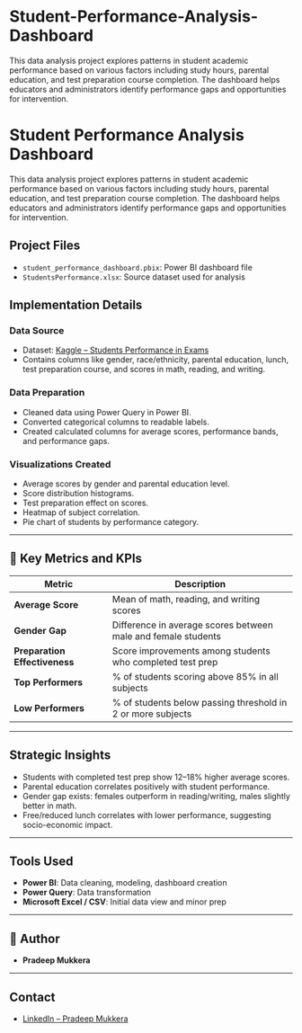 # Student-Performance-Analysis-Dashboard
This data analysis project explores patterns in student academic performance based on various factors including study hours, parental education, and test preparation course completion. The dashboard helps educators and administrators identify performance gaps and opportunities for intervention.
#  Student Performance Analysis Dashboard

This data analysis project explores patterns in student academic performance based on various factors including study hours, parental education, and test preparation course completion. The dashboard helps educators and administrators identify performance gaps and opportunities for intervention.

##  Project Files

- `student_performance_dashboard.pbix`: Power BI dashboard file
- `StudentsPerformance.xlsx`: Source dataset used for analysis



##  Implementation Details

###  Data Source
- Dataset: [Kaggle – Students Performance in Exams](https://www.kaggle.com/datasets/spscientist/students-performance-in-exams)
- Contains columns like gender, race/ethnicity, parental education, lunch, test preparation course, and scores in math, reading, and writing.

### Data Preparation
- Cleaned data using Power Query in Power BI.
- Converted categorical columns to readable labels.
- Created calculated columns for average scores, performance bands, and performance gaps.

###  Visualizations Created
- Average scores by gender and parental education level.
- Score distribution histograms.
- Test preparation effect on scores.
- Heatmap of subject correlation.
- Pie chart of students by performance category.

---

## 📌 Key Metrics and KPIs

| Metric | Description |
|--------|-------------|
| **Average Score** | Mean of math, reading, and writing scores |
| **Gender Gap** | Difference in average scores between male and female students |
| **Preparation Effectiveness** | Score improvements among students who completed test prep |
| **Top Performers** | % of students scoring above 85% in all subjects |
| **Low Performers** | % of students below passing threshold in 2 or more subjects |

---

##  Strategic Insights

- Students with completed test prep show 12–18% higher average scores.
- Parental education correlates positively with student performance.
- Gender gap exists: females outperform in reading/writing, males slightly better in math.
- Free/reduced lunch correlates with lower performance, suggesting socio-economic impact.

---

##  Tools Used

- **Power BI**: Data cleaning, modeling, dashboard creation
- **Power Query**: Data transformation
- **Microsoft Excel / CSV**: Initial data view and minor prep

---

## 👤 Author

- **Pradeep Mukkera**

---

##  Contact

- [LinkedIn – Pradeep Mukkera](https://www.linkedin.com/in/pradeep-mukkera-5613b3200)
